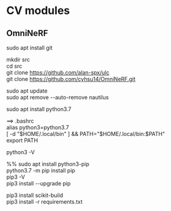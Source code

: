 # CV modules

## OmniNeRF  

sudo apt install git  

mkdir src  
cd src  
git clone https://github.com/alan-spx/ulc  
git clone https://github.com/cyhsu14/OmniNeRF.git  

sudo apt update  
sudo apt remove --auto-remove nautilus  

sudo apt install python3.7  

==> .bashrc  
alias python3=python3.7  
[ -d "$HOME/.local/bin" ] && PATH="$HOME/.local/bin:$PATH"  
export PATH  

python3 -V  

%% sudo apt install python3-pip  
python3.7 -m pip install pip  
pip3 -V  
pip3 install --upgrade pip    
   
pip3 install scikit-build  
pip3 install -r requirements.txt  

##  
